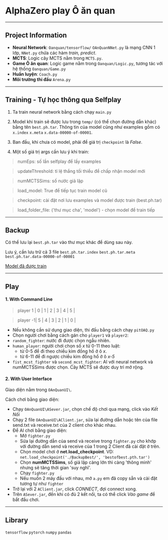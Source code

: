 # AlphaZero play Ô ăn quan
----
## Project Information
- **Neural Network**: `Oanquan/tensorflow/` `OAnQuanNNet.py` là mạng CNN 1 lớp, `NNet.py` chứa các hàm *train, predict*.
- **MCTS**: Logic cây MCTS nằm trong `MCTS.py`.
- **Game Ô ăn quan**: Logic game nằm trong `Oanquan/Logic.py`, tương tác với hệ thống `Oanquan/Game.py`
- **Huấn luyện**: `Coach.py`
- **Môi trường thi đấu** `Arena.py`
----
## Training - Tự học thông qua Selfplay
1. Ta train neural network bằng cách chạy `main.py`

1. Model khi train sẽ được lưu trong `temp/` (có thể chọn đường dẫn khác) bằng tên `best.ph.tar`. Thông tin của model cũng như examples gồm có `x.index` `x.meta` `x.data-00000-of-00001`.
1. Ban đầu, khi chưa có model, phải để giá trị `checkpoint` là *False*.

1. Một số giá trị args cần lưu ý khi train:

>numEps: số lần selfplay để lấy examples

>updateThreshold: tỉ lệ thắng tối thiểu để chấp nhận model mới

>numMCTSSims: số nước giả lập

>load_model: True để tiếp tục train model cũ

>checkpoint: cài đặt nơi lưu examples và model được train (best.ph.tar)

>load\_folder\_file: ('thư mục cha', 'model') - chọn model để train tiếp


----
## Backup
 Có thể lưu lại `best.ph.tar` vào thư mục khác để dùng sau này.
 
 Lưu ý, cần lưu trữ cả 3 file
 `best.ph.tar.index` `best.ph.tar.meta` `best.ph.tar.data-00000-of-00001`
 
 [Model đã được train](https://drive.google.com/open?id=1DNCk3tDlzGNC35iFGIK2bDsClGeHvuij)

----
## Play
 #### 1. With Command Line

 > player 1 | 0 | 1 | 2 | 3 | 4 | 5 |
 
 > player -1| 5 | 4 | 3 | 2 | 1 | 0 |

 - Nếu không cần sử dụng giao diện, thi đấu bằng cách chạy `pitOAQ.py`
 - Chọn người chơi bằng cách gán cho `player1` và `player2`:
  - `random_fighter`: nước đi được chọn ngẫu nhiên.
  - `human_player`: người chơi chọn số *x* từ 0-11 theo luật:
    - từ 0-5 để đi theo chiều kim đồng hồ ở ô *x*.
    - từ 6-11 để đi ngược chiều kim đồng hồ ở ô *x-5*
  - `fist_mcst_fighter` và `second_mcst_fighter`: AI với neural network và numMCTSSims được chọn. Cây MCTS sẽ được duy trì mở rộng.
 
 #### 2. With User Interface
 Giao diện nằm trong `OAnQuanUI\`.
 
 Cách chơi bằng giao diện:
 - Chạy `OAnQuanUI\ASever.jar`, chọn chế độ chơi qua mạng, click vào *Kết Nối*
 - Chạy 2 file `OAnQuanUI\AClient.jar`, sửa lại đường dẫn hoặc tên của file send.txt và receive.txt của 2 client cho khác nhau.
 - Để AI chơi bằng giao diện:
   - Mở `fighter.py`
   - Sửa lại đường dẫn của send và receive trong `fighter.py` cho khớp với đường dẫn send và receive của 1 trong 2 Client đã cài đặt ở trên.
   - Chọn model chơi ở **net.load_checkpoint**. VD: `net.load_checkpoint('./BackupBest/', 'bestofbest.pth.tar')`
   - Chọn **numMCTSSims**, số giả lập càng lớn thì càng 'thông minh' nhưng sẽ tăng thời gian 'suy nghĩ'.
   - Chạy `fighter.py`
   - Nếu muốn 2 máy đấu với nhau, mở `a.py` em đã copy sẵn và cài đặt tương tự như `fighter`
 - Trở lại với 2 `AClient.jar`, click *CONNECT*, đợi connect xong.
 - Trên `ASever.jar`, đến khi có đủ 2 kết nối, ta có thể click *Vào game* để bắt đầu chơi.
 
----
 ## Library
 `tensorflow` `pytorch` `numpy` `pandas` 
